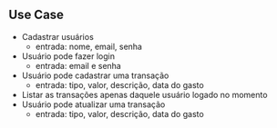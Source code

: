 ## Use Case

- Cadastrar usuários
  - entrada: nome, email, senha
- Usuário pode fazer login
  - entrada: email e senha
- Usuário pode cadastrar uma transação
  - entrada: tipo, valor, descrição, data do gasto
- Listar as transações apenas daquele usuário logado no momento
- Usuário pode atualizar uma transação
  - entrada: tipo, valor, descrição, data do gasto
